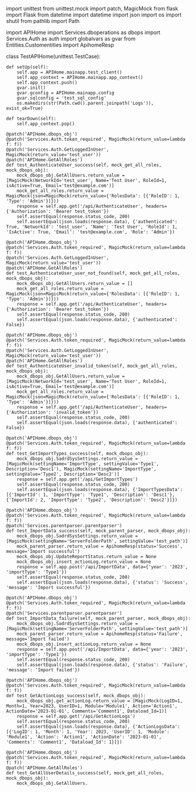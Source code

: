 import unittest
from unittest.mock import patch, MagicMock
from flask import Flask
from datetime import datetime
import json
import os
import shutil
from pathlib import Path

import APIHome
import Services.dboperations as dbops
import Services.Auth as auth
import globalvars as gvar
from Entities.Customentities import ApihomeResp

class TestAPIHome(unittest.TestCase):

    def setUp(self):
        self.app = APIHome.mainapp.test_client()
        self.app_context = APIHome.mainapp.app_context()
        self.app_context.push()
        gvar.init()
        gvar.gconfig = APIHome.mainapp.config
        gvar.sqlconfig = 'test_sql_config'
        os.makedirs(str(Path.cwd().parent.joinpath('Logs')), exist_ok=True)

    def tearDown(self):
        self.app_context.pop()

    @patch('APIHome.dbops_obj')
    @patch('Services.Auth.token_required', MagicMock(return_value=lambda f: f))
    @patch('Services.Auth.GetLoggedInUser', MagicMock(return_value='test_user'))
    @patch('APIHome.GetAllRoles')
    def test_AuthenticateUser_success(self, mock_get_all_roles, mock_dbops_obj):
        mock_dbops_obj.GetAllUsers.return_value = [MagicMock(NetworkId='test_user', Name='Test User', RoleId=1, isActive=True, Email='test@example.com')]
        mock_get_all_roles.return_value = MagicMock(json=MagicMock(return_value={'RolesData': [{'RoleID': 1, 'Type': 'Admin'}]}))
        response = self.app.get('/api/AuthenticateUser', headers={'Authorization': 'Bearer test_token'})
        self.assertEqual(response.status_code, 200)
        self.assertEqual(json.loads(response.data), {'authenticated': True, 'NetworkId': 'test_user', 'Name': 'Test User', 'RoleId': 1, 'IsActive': True, 'Email': 'test@example.com', 'Role': 'Admin'})

    @patch('APIHome.dbops_obj')
    @patch('Services.Auth.token_required', MagicMock(return_value=lambda f: f))
    @patch('Services.Auth.GetLoggedInUser', MagicMock(return_value='test_user'))
    @patch('APIHome.GetAllRoles')
    def test_AuthenticateUser_user_not_found(self, mock_get_all_roles, mock_dbops_obj):
        mock_dbops_obj.GetAllUsers.return_value = []
        mock_get_all_roles.return_value = MagicMock(json=MagicMock(return_value={'RolesData': [{'RoleID': 1, 'Type': 'Admin'}]}))
        response = self.app.get('/api/AuthenticateUser', headers={'Authorization': 'Bearer test_token'})
        self.assertEqual(response.status_code, 200)
        self.assertEqual(json.loads(response.data), {'authenticated': False})

    @patch('APIHome.dbops_obj')
    @patch('Services.Auth.token_required', MagicMock(return_value=lambda f: f))
    @patch('Services.Auth.GetLoggedInUser', MagicMock(return_value='test_user'))
    @patch('APIHome.GetAllRoles')
    def test_AuthenticateUser_invalid_token(self, mock_get_all_roles, mock_dbops_obj):
        mock_dbops_obj.GetAllUsers.return_value = [MagicMock(NetworkId='test_user', Name='Test User', RoleId=1, isActive=True, Email='test@example.com')]
        mock_get_all_roles.return_value = MagicMock(json=MagicMock(return_value={'RolesData': [{'RoleID': 1, 'Type': 'Admin'}]}))
        response = self.app.get('/api/AuthenticateUser', headers={'Authorization': 'invalid_token'})
        self.assertEqual(response.status_code, 200)
        self.assertEqual(json.loads(response.data), {'authenticated': False})

    @patch('APIHome.dbops_obj')
    @patch('Services.Auth.token_required', MagicMock(return_value=lambda f: f))
    def test_GetImportTypes_success(self, mock_dbops_obj):
        mock_dbops_obj.SadrdSysSettings.return_value = [MagicMock(settingName='ImportType', settingValue='Type1', Description='Desc1'), MagicMock(settingName='ImportType', settingValue='Type2', Description='Desc2')]
        response = self.app.get('/api/GetImportTypes')
        self.assertEqual(response.status_code, 200)
        self.assertEqual(json.loads(response.data), {'ImportTypesData': [{'ImportId': 1, 'ImportType': 'Type1', 'Description': 'Desc1'}, {'ImportId': 2, 'ImportType': 'Type2', 'Description': 'Desc2'}]})

    @patch('APIHome.dbops_obj')
    @patch('Services.Auth.token_required', MagicMock(return_value=lambda f: f))
    @patch('Services.parentparser.parentparser')
    def test_ImportData_success(self, mock_parent_parser, mock_dbops_obj):
        mock_dbops_obj.SadrdSysSettings.return_value = [MagicMock(settingName='ServerFolderPath', settingValue='test_path')]
        mock_parent_parser.return_value = ApihomeResp(status='Success', message='Import successful')
        mock_dbops_obj.UpdateReportStatus.return_value = None
        mock_dbops_obj.insert_actionLog.return_value = None
        response = self.app.post('/api/ImportData', data={'year': '2023', 'importType': 'Type1'})
        self.assertEqual(response.status_code, 200)
        self.assertEqual(json.loads(response.data), {'status': 'Success', 'message': 'Import successful'})

    @patch('APIHome.dbops_obj')
    @patch('Services.Auth.token_required', MagicMock(return_value=lambda f: f))
    @patch('Services.parentparser.parentparser')
    def test_ImportData_failure(self, mock_parent_parser, mock_dbops_obj):
        mock_dbops_obj.SadrdSysSettings.return_value = [MagicMock(settingName='ServerFolderPath', settingValue='test_path')]
        mock_parent_parser.return_value = ApihomeResp(status='Failure', message='Import failed')
        mock_dbops_obj.insert_actionLog.return_value = None
        response = self.app.post('/api/ImportData', data={'year': '2023', 'importType': 'Type1'})
        self.assertEqual(response.status_code, 200)
        self.assertEqual(json.loads(response.data), {'status': 'Failure', 'message': 'Import failed'})

    @patch('APIHome.dbops_obj')
    @patch('Services.Auth.token_required', MagicMock(return_value=lambda f: f))
    def test_GetActionLogs_success(self, mock_dbops_obj):
        mock_dbops_obj.get_actionLog.return_value = [MagicMock(LogID=1, Month=1, Year=2023, UserID=1, Module='Module1', Action='Action1', ActionDate='2023-01-01', Comments='Comment1', Dataload_Id=1)]
        response = self.app.get('/api/GetActionLogs')
        self.assertEqual(response.status_code, 200)
        self.assertEqual(json.loads(response.data), {'ActionLogsData': [{'LogID': 1, 'Month': 1, 'Year': 2023, 'UserID': 1, 'Module': 'Module1', 'Action': 'Action1', 'ActionDate': '2023-01-01', 'Comments': 'Comment1', 'Dataload_Id': 1}]})

    @patch('APIHome.dbops_obj')
    @patch('Services.Auth.token_required', MagicMock(return_value=lambda f: f))
    @patch('APIHome.GetAllRoles')
    def test_GetAllUserDetails_success(self, mock_get_all_roles, mock_dbops_obj):
        mock_dbops_obj.GetAllUsers.
